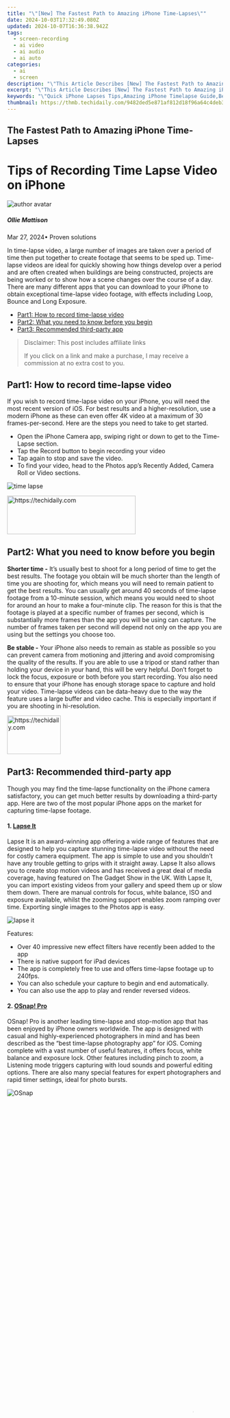 ```yaml
---
title: "\"[New] The Fastest Path to Amazing iPhone Time-Lapses\""
date: 2024-10-03T17:32:49.080Z
updated: 2024-10-07T16:36:38.942Z
tags: 
  - screen-recording
  - ai video
  - ai audio
  - ai auto
categories: 
  - ai
  - screen
description: "\"This Article Describes [New] The Fastest Path to Amazing iPhone Time-Lapses\""
excerpt: "\"This Article Describes [New] The Fastest Path to Amazing iPhone Time-Lapses\""
keywords: "\"Quick iPhone Lapses Tips,Amazing iPhone Timelapse Guide,Best iPhone Time Lapse Techniques,Fastest iPhone Time-Lapse Methods,Pro iPhone Time-Lapse Tricks,Ultimate iPhone Lapsing Hacks,Top iPhone Time-Lapse Secrets\""
thumbnail: https://thmb.techidaily.com/9482ded5e871af812d18f96a64c4deb315943988e9201916667eb608e7a9ffd3.jpg
---
```


## The Fastest Path to Amazing iPhone Time-Lapses

# Tips of Recording Time Lapse Video on iPhone

![author avatar](https://images.wondershare.com/filmora/article-images/ollie-mattison.jpg)

##### Ollie Mattison

 Mar 27, 2024• Proven solutions

In time-lapse video, a large number of images are taken over a period of time then put together to create footage that seems to be sped up. Time-lapse videos are ideal for quickly showing how things develop over a period and are often created when buildings are being constructed, projects are being worked or to show how a scene changes over the course of a day. There are many different apps that you can download to your iPhone to obtain exceptional time-lapse video footage, with effects including Loop, Bounce and Long Exposure.

* [Part1: How to record time-lapse video](#part1)
* [Part2: What you need to know before you begin](#part2)
* [Part3: Recommended third-party app](#part3)

>  Disclaimer: This post includes affiliate links
>
>  If you click on a link and make a purchase, I may receive a commission at no extra cost to you.
>

## Part1: How to record time-lapse video

If you wish to record time-lapse video on your iPhone, you will need the most recent version of iOS. For best results and a higher-resolution, use a modern iPhone as these can even offer 4K video at a maximum of 30 frames-per-second. Here are the steps you need to take to get started.

* Open the iPhone Camera app, swiping right or down to get to the Time-Lapse section.
* Tap the Record button to begin recording your video
* Tap again to stop and save the video.
* To find your video, head to the Photos app’s Recently Added, Camera Roll or Video sections.

![time lapse](https://images.wondershare.com/time-lapse-iphone.jpg)

<!-- affiliate ads begin -->
<a href="https://dhgate.sjv.io/c/5597632/2106655/12108" target="_top" id="2106655">
  <img src="//a.impactradius-go.com/display-ad/12108-2106655" border="0" alt="https://techidaily.com" width="300" height="90"/>
</a>
<img height="0" width="0" src="https://dhgate.sjv.io/i/5597632/2106655/12108" style="position:absolute;visibility:hidden;" border="0" />
<!-- affiliate ads end -->

## Part2: What you need to know before you begin

**Shorter time -** It’s usually best to shoot for a long period of time to get the best results. The footage you obtain will be much shorter than the length of time you are shooting for, which means you will need to remain patient to get the best results. You can usually get around 40 seconds of time-lapse footage from a 10-minute session, which means you would need to shoot for around an hour to make a four-minute clip. The reason for this is that the footage is played at a specific number of frames per second, which is substantially more frames than the app you will be using can capture. The number of frames taken per second will depend not only on the app you are using but the settings you choose too.

**Be stable -** Your iPhone also needs to remain as stable as possible so you can prevent camera from motioning and jittering and avoid compromising the quality of the results. If you are able to use a tripod or stand rather than holding your device in your hand, this will be very helpful. Don’t forget to lock the focus, exposure or both before you start recording. You also need to ensure that your iPhone has enough storage space to capture and hold your video. Time-lapse videos can be data-heavy due to the way the feature uses a large buffer and video cache. This is especially important if you are shooting in hi-resolution.

<!-- affiliate ads begin -->
<a href="https://aligracehair.sjv.io/c/5597632/2135409/19272" target="_top" id="2135409">
  <img src="//a.impactradius-go.com/display-ad/19272-2135409" border="0" alt="https://techidaily.com" width="125" height="90"/>
</a>
<img height="0" width="0" src="https://aligracehair.sjv.io/i/5597632/2135409/19272" style="position:absolute;visibility:hidden;" border="0" />
<!-- affiliate ads end -->

## Part3: Recommended third-party app

Though you may find the time-lapse functionality on the iPhone camera satisfactory, you can get much better results by downloading a third-party app. Here are two of the most popular iPhone apps on the market for capturing time-lapse footage.

#### 1. [Lapse It](https://itunes.apple.com/us/app/lapse-it-time-lapse-stop-motion-camera-free/id539108382?mt=8)

Lapse It is an award-winning app offering a wide range of features that are designed to help you capture stunning time-lapse video without the need for costly camera equipment. The app is simple to use and you shouldn’t have any trouble getting to grips with it straight away. Lapse It also allows you to create stop motion videos and has received a great deal of media coverage, having featured on The Gadget Show in the UK. With Lapse It, you can import existing videos from your gallery and speed them up or slow them down. There are manual controls for focus, white balance, ISO and exposure available, whilst the zooming support enables zoom ramping over time. Exporting single images to the Photos app is easy.

![lapse it](https://images.wondershare.com/lapse-it.jpg)

Features:

* Over 40 impressive new effect filters have recently been added to the app
* There is native support for iPad devices
* The app is completely free to use and offers time-lapse footage up to 240fps.
* You can also schedule your capture to begin and end automatically.
* You can also use the app to play and render reversed videos.

#### 2. [OSnap! Pro](https://itunes.apple.com/gb/app/osnap!-pro-time-lapse-stop/id457402095?mt=8)

OSnap! Pro is another leading time-lapse and stop-motion app that has been enjoyed by iPhone owners worldwide. The app is designed with casual and highly-experienced photographers in mind and has been described as the “best time-lapse photography app” for iOS. Coming complete with a vast number of useful features, it offers focus, white balance and exposure lock. Other features including pinch to zoom, a Listening mode triggers capturing with loud sounds and powerful editing options. There are also many special features for expert photographers and rapid timer settings, ideal for photo bursts.

![OSnap](https://images.wondershare.com/OSnap.jpg)

<!-- affiliate ads begin -->
<span id="1531879">
					<video width="864" height="1536" style="cursor:pointer"
           poster="//a.impactradius-go.com/display-clicktoplayimage/1531879.png"
           onclick="if(!this.playClicked){this.play();this.setAttribute('controls',true);this.playClicked=true;}">
	   <source src="//a.impactradius-go.com/display-ad/16446-1531879">
	   <img src="//a.impactradius-go.com/display-clicktoplayimage/1531879.png" style="border: none; height: 100%; width: 100%; object-fit: contain">
	</video>
	<div style="width:540px;text-align:center"><a href="javascript:window.open(decodeURIComponent('https%3A%2F%2Flaganoo.pxf.io%2Fc%2F5597632%2F1531879%2F16446'), '_blank');void(0);">Click here</a></div>
</span>
<img height="0" width="0" src="https://imp.pxf.io/i/5597632/1531879/16446" style="position:absolute;visibility:hidden;" border="0" />
<!-- affiliate ads end -->

Features:

      * The app enables you to shoot in portrait, landscape and in 4:3.
      * Special features for expert photographers and rapid timer settings, ideal for photo bursts.
      * It allows you to create videos from 1-200 frames per second
      * 1080P and 4K video are supported

## Conclusion

Many outstanding time-lapse videos have been created for the iPhone. You can also create stunning time-lapse videos for your iPhone with additional desktop editing software. If you wish to add truly incredible effects to your video, we recommend editing it on your desktop. With Filmora, you can easily create stunning time-lapse videos for iPhone, which can be exported directly to your device. Filmora simplifies the video editing process and allows you to add an extra touch of magic to your videos through its powerful editing tools.

![author avatar](https://images.wondershare.com/filmora/article-images/ollie-mattison.jpg)

<!-- affiliate ads begin -->
<a href="https://appsumo.8odi.net/c/5597632/2087394/7443" target="_top" id="2087394">
  <img src="//a.impactradius-go.com/display-ad/7443-2087394" border="0" alt="https://techidaily.com" width="728" height="90"/>
</a>
<img height="0" width="0" src="https://appsumo.8odi.net/i/5597632/2087394/7443" style="position:absolute;visibility:hidden;" border="0" />
<!-- affiliate ads end -->

Ollie Mattison

Ollie Mattison is a writer and a lover of all things video.

Follow @Ollie Mattison


<ins class="adsbygoogle"
     style="display:block"
     data-ad-format="autorelaxed"
     data-ad-client="ca-pub-7571918770474297"
     data-ad-slot="1223367746"></ins>



<ins class="adsbygoogle"
     style="display:block"
     data-ad-client="ca-pub-7571918770474297"
     data-ad-slot="8358498916"
     data-ad-format="auto"
     data-full-width-responsive="true"></ins>


<span class="atpl-alsoreadstyle">Also read:</span>
<div><ul>
<li><a href="https://article-helps.techidaily.com/new-2024-approved-non-standard-video-editing-applications-on-windows/"><u>[New] 2024 Approved Non-Standard Video Editing Applications on WIndows</u></a></li>
<li><a href="https://article-helps.techidaily.com/new-accelerate-your-storytelling-with-customized-speed-settings/"><u>[New] Accelerate Your Storytelling with Customized Speed Settings</u></a></li>
<li><a href="https://fox-access.techidaily.com/new-color-mastery-simple-steps-in-photoshop-for-2024/"><u>[New] Color Mastery Simple Steps in Photoshop for 2024</u></a></li>
<li><a href="https://article-helps.techidaily.com/new-diminishing-decibels-a-guide-to-quieter-soundscapes-in-lumafusion-for-2024/"><u>[New] Diminishing Decibels A Guide to Quieter Soundscapes in Lumafusion for 2024</u></a></li>
<li><a href="https://article-helps.techidaily.com/new-in-2024-unleash-the-potential-of-ifunnys-meme-application/"><u>[New] In 2024, Unleash the Potential of iFunny’s Meme Application</u></a></li>
<li><a href="https://article-helps.techidaily.com/new-unveiling-the-secrets-of-crafting-perfect-audio-for-videos-for-2024/"><u>[New] Unveiling the Secrets of Crafting Perfect Audio for Videos for 2024</u></a></li>
<li><a href="https://article-helps.techidaily.com/updated-in-2024-harness-the-power-of-iphoneipad-for-top-tier-travel-and-interview-podcasts/"><u>[Updated] In 2024, Harness the Power of iPhone/iPad for Top-Tier Travel & Interview Podcasts</u></a></li>
<li><a href="https://article-helps.techidaily.com/updated-lg-unveils-new-dimensions-with-its-360-degree-vr-headgear-for-2024/"><u>[Updated] LG Unveils New Dimensions with Its 360-Degree VR Headgear for 2024</u></a></li>
<li><a href="https://howto.techidaily.com/android-screen-stuck-general-tecno-spark-10-4g-partly-screen-unresponsive-drfone-by-drfone-fix-android-problems-fix-android-problems/"><u>Android Screen Stuck General Tecno Spark 10 4G Partly Screen Unresponsive | Dr.fone</u></a></li>
<li><a href="https://extra-tips.techidaily.com/capture-curiosity-with-these-6-video-categories/"><u>Capture Curiosity with These 6 Video Categories</u></a></li>
<li><a href="https://howto.techidaily.com/fix-cant-take-screenshot-due-to-security-policy-on-htc-u23-drfone-by-drfone-fix-android-problems-fix-android-problems/"><u>Fix Cant Take Screenshot Due to Security Policy on HTC U23 | Dr.fone</u></a></li>
<li><a href="https://tech-savvy.techidaily.com/global-network-ai-versus-closed-system-deployment/"><u>Global Network AI versus Closed System Deployment</u></a></li>
<li><a href="https://pokemon-go-android.techidaily.com/in-2024-how-do-you-get-sun-stone-evolutions-in-pokemon-for-poco-f5-pro-5g-drfone-by-drfone-virtual-android/"><u>In 2024, How Do You Get Sun Stone Evolutions in Pokémon For Poco F5 Pro 5G? | Dr.fone</u></a></li>
<li><a href="https://fix-guide.techidaily.com/oppo-find-n3-stuck-on-screen-finding-solutions-for-stuck-on-boot-drfone-by-drfone-fix-android-problems-fix-android-problems/"><u>Oppo Find N3 Stuck on Screen – Finding Solutions For Stuck on Boot | Dr.fone</u></a></li>
<li><a href="https://fox-that.techidaily.com/solve-face-recognition-errors-enhancing-your-apple-photos-experience/"><u>Solve Face Recognition Errors: Enhancing Your Apple Photos Experience</u></a></li>
<li><a href="https://media-tips.techidaily.com/step-by-step-guide-transferring-your-diy-dvd-footage-into-imovie/"><u>Step-by-Step Guide: Transferring Your DIY DVD Footage Into iMovie</u></a></li>
</ul></div>


